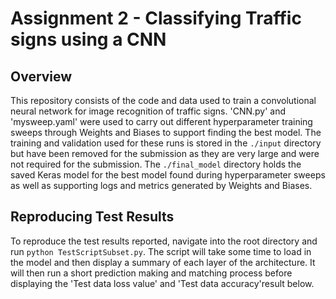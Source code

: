 # Assignment 2 - Classifying Traffic signs using a CNN

## Overview

This repository consists of the code and data used to train a convolutional neural network for image recognition of traffic signs. 'CNN.py' and 'mysweep.yaml' were used to carry out different hyperparameter training sweeps through Weights and Biases to support finding the best model. The training and validation used for these runs is stored in the `./input` directory but have been removed for the submission as they are very large and were not required for the submission. The `./final_model` directory holds the saved Keras model for the best model found during hyperparameter sweeps as well as supporting logs and metrics generated by Weights and Biases.

## Reproducing Test Results

To reproduce the test results reported, navigate into the root directory and run `python TestScriptSubset.py`. The script will take some time to load in the model and then display a summary of each layer of the architecture. It will then run a short prediction making and matching process before displaying the 'Test data loss value' and 'Test data accuracy'result below.
